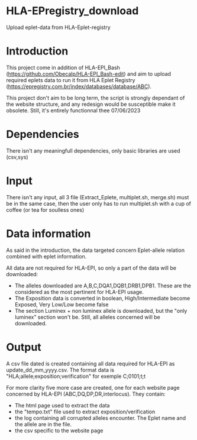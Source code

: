 # HLA-EPregistry_download
Upload eplet-data from HLA-Eplet-registry

# Introduction

This project come in addition of HLA-EPI_Bash (https://github.com/Obecalp/HLA-EPI_Bash-edit) and aim to upload required eplets data to run it from HLA Eplet Registry (https://epregistry.com.br/index/databases/database/ABC). 


This project don't aim to be long term, the script is strongly dependant of the website structure, and any redesign would be susceptible make it obsolete. Still, it's entirely functionnal thee 07/06/2023

# Dependencies

There isn't any meaningfull dependencies, only basic libraries are used (csv,sys)

# Input

There isn't any input, all 3 file (Extract_Eplete, multiplet.sh, merge.sh) must be in the same case, then the user only has to run multiplet.sh with a cup of coffee (or tea for soulless ones)


# Data information

As said in the introduction, the data targeted concern Eplet-allele relation combined with eplet information.

All data are not required for HLA-EPI, so only a part of the data will be downloaded:
- The alleles downloaded are A,B,C,DQA1,DQB1,DRB1,DPB1. These are the considered as the most pertinent for HLA-EPI usage.
- The Exposition data is converted  in boolean, High/Intermediate become Exposed, Very Low/Low become false
- The section Luminex + non luminex allele is downloaded, but the "only luminex" section won't be. Still, all alleles concerned will be downloaded.



# Output

A csv file dated is created containing all data required for HLA-EPI as update_dd_mm_yyyy.csv. The format data is "HLA;allele;exposition;verification" for exemple C;0101;t;t

For more clarity five more case are created, one for each website page concerned by HLA-EPI (ABC,DQ,DP,DR,interlocus). They contain:
- The html page used to extract the data
- the "tempo.txt" file used to extract exposition/verification
- the log containing all corrupted alleles encounter. The Eplet name and the allele are in the file.
- the csv  specific to the website page



